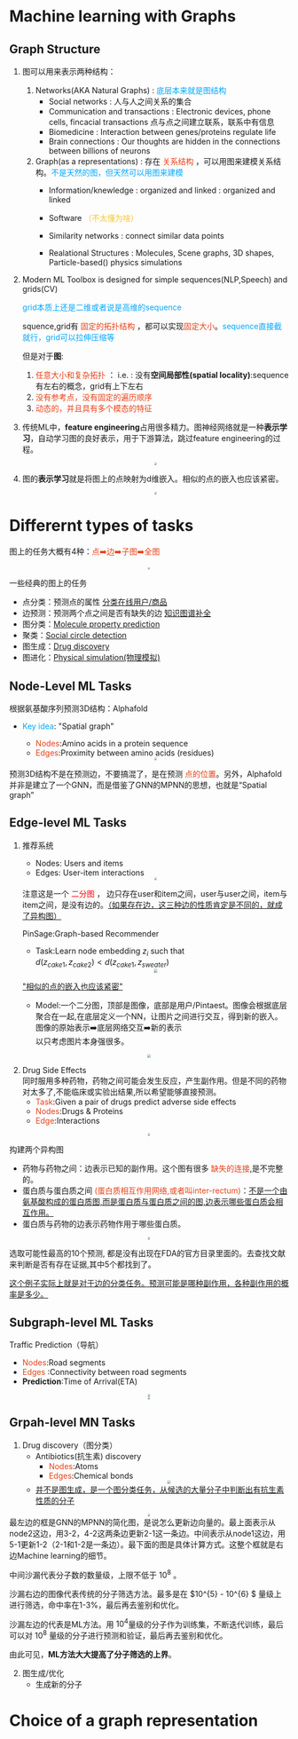 # Machine learning with Graphs
## Graph Structure

1. 图可以用来表示两种结构：
   1. Networks(AKA Natural Graphs) : <font color=#00a8ff >底层本来就是图结构</font>
      - Social networks : 人与人之间关系的集合
      - Communication and transactions : Electronic devices, phone cells, fincacial transactions 点与点之间建立联系，联系中有信息
      - Biomedicine : Interaction between genes/proteins regulate life
      - Brain connections : Our thoughts are hidden in the connections between billions of neurons
   2. Graph(as a representations) : 存在 <font color=#e84118>关系结构</font>
     ，可以用图来建模关系结构。<font color=#00a8ff>不是天然的图，但天然可以用图来建模</font>
      - Information/knewledge : organized and linked : organized and linked
      - Software <font color=#fbc531>（不太懂为啥）</font>
      
      - Similarity networks : connect similar data points
      - Realational Structures : Molecules, Scene graphs, 3D shapes, Particle-based() physics simulations<br>
2. Modern ML Toolbox is designed for simple sequences(NLP,Speech) and grids(CV)
   
   <font color=#00a8ff>grid本质上还是二维或者说是高维的sequence</font>
   
   squence,grid有 <font color=#e84118>固定的拓扑结构</font>
    ，都可以实现<font color=#e84118>固定大小</font>。<font color=#00a8ff>sequence直接截就行，grid可以拉伸压缩等</font>

   但是对于**图**:
   1. <font color=#e84118>任意大小和复杂拓扑</font>
    ：
        i.e. : 没有**空间局部性(spatial locality)**:sequence有左右的概念，grid有上下左右
    1. <font color=#e84118>没有参考点，没有固定的遍历顺序</font>
    2. <font color=#e84118>动态的，并且具有多个模态的特征</font>
3. 传统ML中，**feature engineering**占用很多精力。图神经网络就是一种**表示学习**，自动学习图的良好表示，用于下游算法，跳过feature engineering的过程。

   <div align=center><img src="./pics/1.png" style="zoom:30%" /></div>

4. 图的**表示学习**就是将图上的点映射为d维嵌入。相似的点的嵌入也应该紧密。

   <div align=center><img src="./pics/2.png" style="zoom:30%" /></div>


# Differernt types of tasks
图上的任务大概有4种：<font color=#e84118>点➡️边➡️子图➡️全图</font>

   <div align=center><img src="./pics/3.png" style="zoom:30%" /></div>


一些经典的图上的任务<br>
- 点分类：预测点的属性 <u>分类在线用户/商品</u>
- 边预测：预测两个点之间是否有缺失的边 <u>知识图谱补全</u>
- 图分类：<u>Molecule property prediction</u>
- 聚类：<u>Social circle detection</u>
- 图生成：<u>Drug discovery</u>
- 图进化：<u>Physical simulation(物理模拟)</u>

## Node-Level ML Tasks
根据氨基酸序列预测3D结构：Alphafold 
- <font color=#00a8ff>Key idea</font>: "Spatial graph"
  - <font color=#e84118>Nodes</font>:Amino acids in a protein sequence
  - <font color=#e84118>Edges</font>:Proximity between amino acids (residues)

   <div align=center><img src="./pics/4.png" style="zoom:30%" /></div>
预测3D结构不是在预测边，不要搞混了，是在预测 <font color=#e84118>点的位置</font>。另外，Alphafold并非是建立了一个GNN，而是借鉴了GNN的MPNN的思想，也就是“Spatial graph”

## Edge-level ML Tasks

1. 推荐系统
   - Nodes: Users and items
   - Edges: User-item interactions
   
   <div align=center><img src="./pics/5.png" style="zoom:30%" /></div>

   注意这是一个 <font color=red> 二分图 </font>， 边只存在user和item之间，user与user之间，item与item之间，是没有边的。<u>（如果存在边，这三种边的性质肯定是不同的，就成了异构图）</u>
   
   PinSage:Graph-based Recommender
   - Task:Learn node embedding $z_i$ such that <br>
      $d(z_{cake1},z_{cake2})<d(z_{cake1},z_{sweater})$
   
   <div align=center><img src="./pics/6.png" style="zoom:40%" /></div>

   <u>"相似的点的嵌入也应该紧密"</u>
   - Model:一个二分图，顶部是图像，底部是用户/Pintaest。图像会根据底层聚合在一起,在底层定义一个NN，让图片之间进行交互，得到新的嵌入。<br>
   图像的原始表示➡️底层网络交互➡️新的表示<br>
   以只考虑图片本身强很多。<br>
  <div align=center><img src="./pics/7.png" style="zoom:40%" /></div>

2. Drug Side Effects<br>
   同时服用多种药物，药物之间可能会发生反应，产生副作用。但是不同的药物对太多了,不能临床或实­验出结果,所以希望能够直接预­测。
   - <font color=#e84118>Task</font>:Given a pair of drugs predict adverse side effects
   - <font color=#e84118>Nodes</font>:Drugs & Proteins
   - <font color=#e84118>Edge</font>:Interactions
  <div align=center><img src="./pics/8.png" style="zoom:30%" /></div>
  
  抅建两个异构图
   - 药物与药物之间：边表示已知的副作用。这个图有很多 <font color=#e84118>缺失的连接</font>,是不完­整的。
   - 蛋白质与蛋白质之间 <font color=#e84118>(蛋白质相互作用网络,或者叫inter-rectum)</font>：<u>不是一个由氨基酸构成的蛋白质图,而是蛋白质与蛋白质之间的图,边表示哪些蛋白质会相互作用。</u>
   - 蛋白质与药物的边表示药物作用于哪些蛋白质。
  
 <div align=center><img src="./pics/10.png" style="zoom:30%" /></div>
 
 选取可能性最高的10个预测, 都是没有出现在FDA的官方目录里面的。去查找文献来判断是否有存在证据,其中5个都找到了。

 <u>这个例子实际上就是对于边的分类任务。预测可能是哪种副作用，各种副作用的概率是多少。</u>
  
## Subgraph-level ML Tasks

Traffic Prediction（导航）
- <font color=#e84118>Nodes</font>:Road segments
- <font color=#e84118>Edges</font>
:Connectivity between road segments
- **Prediction**:Time of Arrival(ETA)
<div align=center><img src="./pics/11.png" style="zoom:30%" /></div>

<div align=center><img src="./pics/12.png" style="zoom:30%" /></div>

## Grpah-level MN Tasks

1. Drug discovery（图分类）
   - Antibiotics(抗生素) discovery
     - <font color=#e84118>Nodes</font>:Atoms
     - <font color=#e84118>Edges</font>:Chemical bonds<br><div align=center><img src="./pics/13.png" style="zoom:40%" /></div>
   - <u>并不是图生成，是一个图分类任务，从候选的大量分子中判断出有抗生素性质的分子</u>
  <div align=center><img src="./pics/14.png" style="zoom:30%" /></div>
  最左边的框是GNN的MPNN的简化图，是说怎么更新边向量的。最上面表示从node2这边，用3-2，4-2这两条边更新2-1这一条边。中间表示从node1这边，用5-1更新1-2（2-1和1-2是一条边）。最下面的图是具体计算方式。这整个框就是右边Machine learning的细节。
  
  中间沙漏代表分子数的数量级，上限不低于 $10^{8}$ 。
  
  沙漏右边的图像代表传统的分子筛选方法。最多是在 $10^{5} - 10^{6} $ 量级上进行筛选，命中率在1-3%，最后再去鉴别和优化。
  
  沙漏左边的代表是ML方法。用 $10^{4}$量级的分子作为训练集，不断迭代训练，最后可以对 $10^{8}$ 量级的分子进行预测和验证，最后再去鉴别和优化。

  由此可见，**ML方法大大提高了分子筛选的上界**。
   
2. 图生成/优化
   - 生成新的分子

# Choice of a graph representation